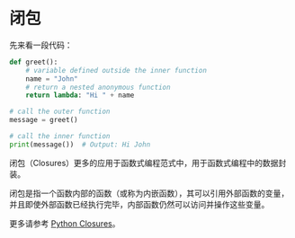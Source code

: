 # 闭包

先来看一段代码：

```python
def greet():
    # variable defined outside the inner function
    name = "John"
    # return a nested anonymous function
    return lambda: "Hi " + name

# call the outer function
message = greet()

# call the inner function
print(message())  # Output: Hi John
```

闭包（Closures）更多的应用于函数式编程范式中，用于函数式编程中的数据封装。

闭包是指一个函数内部的函数（或称为内嵌函数），其可以引用外部函数的变量，并且即使外部函数已经执行完毕，内部函数仍然可以访问并操作这些变量。

更多请参考 [Python Closures](https://www.programiz.com/python-programming/closure)。
